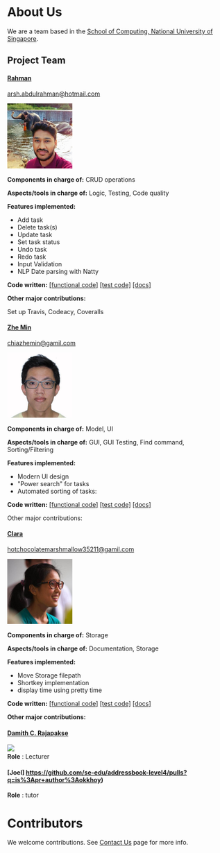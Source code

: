 # About Us

We are a team based in the [School of Computing, National University of Singapore](http://www.comp.nus.edu.sg).

## Project Team

#### [Rahman](https://github.com/arshrahman)
arsh.abdulrahman@hotmail.com

<img src="images/rahman.jpeg" width="150"><br>

**Components in charge of:** CRUD operations

**Aspects/tools in charge of:** Logic, Testing, Code quality

**Features implemented:**
* Add task
* Delete task(s)
* Update task
* Set task status
* Undo task
* Redo task
* Input Validation
* NLP Date parsing with Natty

**Code written:** [[functional code]](collated/docs/A0139958H.md)	[[test code]](collated/main/A0139958H.md)	[[docs]](collated/test/A0139958H.md)

**Other major contributions:**

Set up Travis, Codeacy, Coveralls


#### [Zhe Min](https://github.com/zhems)

chiazhemin@gamil.com

<img src="images/zhemin.jpeg" width="150"><br>

**Components in charge of:** Model, UI

**Aspects/tools in charge of:** GUI, GUI Testing, Find command, Sorting/Filtering

**Features implemented:**
* Modern UI design
* "Power search" for tasks
* Automated sorting of tasks:

**Code written:** [[functional code]](collated/docs/A0138301U.md)	[[test code]](collated/main/A0138301U.md)	[[docs]](collated/test/A0138301U.md)


Other major contributions:


#### [Clara](https://github.com/hotchocolatemarshmallow)
hotchocolatemarshmallow35211@gamil.com

<img src="images/clara.jpeg" width="150"><br>

**Components in charge of:** Storage

**Aspects/tools in charge of:** Documentation, Storage

**Features implemented:**
* Move Storage filepath
* Shortkey implementation
* display time using pretty time

**Code written:** [[functional code]](collated/docs/A0141064U.md)	[[test code]](collated/main/A0141064U.md)	[[docs]](collated/test/A0141064U.md)

**Other major contributions:**




#### [Damith C. Rajapakse](http://www.comp.nus.edu.sg/~damithch) <br>
<img src="images/DamithRajapakse.jpg" width="150"><br>
**Role** : Lecturer


#### [Joel] https://github.com/se-edu/addressbook-level4/pulls?q=is%3Apr+author%3Aokkhoy) <br>
**Role** : tutor


# Contributors

We welcome contributions. See [Contact Us](ContactUs.md) page for more info.
